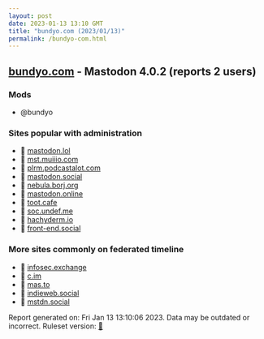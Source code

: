 ```yaml
---
layout: post
date: 2023-01-13 13:10 GMT
title: "bundyo.com (2023/01/13)"
permalink: /bundyo-com.html
---
```


## [bundyo.com](https://bundyo.com) - Mastodon 4.0.2 (reports 2 users)

### Mods
 * @bundyo

### Sites popular with administration

* 🐘 [mastodon.lol](/mastodon-lol.html)
* 🐘 [mst.muiiio.com](/mst-muiiio-com.html)
* 🐘 [plrm.podcastalot.com](/plrm-podcastalot-com.html)
* 🐘 [mastodon.social](/mastodon-social.html)
* 🐘 [nebula.borj.org](/nebula-borj-org.html)
* 🐘 [mastodon.online](/mastodon-online.html)
* 🐘 [toot.cafe](/toot-cafe.html)
* 🐘 [soc.undef.me](/soc-undef-me.html)
* 🐘 [hachyderm.io](/hachyderm-io.html)
* 🐘 [front-end.social](/front-end-social.html)

### More sites commonly on federated timeline

* 🐘 [infosec.exchange](/infosec-exchange.html)
* 🐘 [c.im](/c-im.html)
* 🐘 [mas.to](/mas-to.html)
* 🐘 [indieweb.social](/indieweb-social.html)
* 🐘 [mstdn.social](/mstdn-social.html)

Report generated on: Fri Jan 13 13:10:06 2023. Data may be outdated or incorrect.
Ruleset version: [🧁](/version-cupcake)
